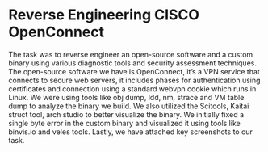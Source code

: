 # Reverse Engineering CISCO OpenConnect
 
 The task was to reverse engineer an open-source software and a custom binary using various diagnostic tools and security assessment techniques. The open-source software we have is OpenConnect, it’s a VPN service that connects to secure web servers, it includes phases for authentication using certificates and connection using a standard webvpn cookie which runs in Linux. We were using tools like obj dump, ldd, nm, strace and VM table dump to analyze the binary we build. We also utilized the Scitools, Kaitai struct tool, arch studio to better visualize the binary. We initially fixed a single byte error in the custom binary and visualized it using tools like binvis.io and veles tools. Lastly, we have attached key screenshots to our task.
